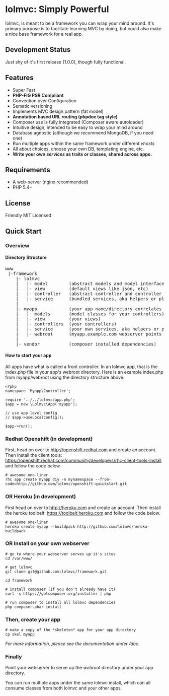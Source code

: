 # lolmvc: Simply Powerful
lolmvc, is meant to be a framework you can wrap your mind around.
It's primary purpose is to facilitate learning MVC by doing,
but could also make a nice base framework for a real app.

## Development Status
Just shy of it's first release (1.0.0), though fully functional.

## Features
 - Super Fast
 - **PHP-FIG PSR Compliant**
 - Convention over Configuration
 - Sematic versioning
 - Implements MVC design pattern (fat model)
 - **Annotation based URL routing (phpdoc tag style)**
 - Composer use is fully integrated (Composer aware autoloader)
 - Intuitive design, intended to be easy to wrap your mind around
 - Database agnostic (although we recommend MongoDB, if you need one)
 - Run multiple apps within the same framework under different *vhosts*
 - All about choices, choose your own DB, templating engine, etc.
 - **Write your own *services* as traits or classes, shared across apps.**

## Requirements 
 - A web-server (nginx recommended)
 - PHP 5.4+

## License
Friendly MIT Licensed

## Quick Start
### Overview

#### Directory Structure

<pre>
www
 |-framework
	|- lolmvc
	|	|- model		(abstract models and model interfaces)
	|	|- view			(default views like json, etc)
	|	|- controller	(abstract controller and controller interfaces)
	|	|- service		(bundled services, aka helpers or plugins)
	|
	|- myapp			(your app name/directory correlates to your app's namespace)
	|	|- models		(model classes for your controllers)
	|	|- view			(your views)
	|	|- controllers	(your controllers)
	|	|- service		(your own services, aka helpers or plugins)
	|	|- webroot		(myapp.example.com webserver points to this directory)
	|
	|- vendor			(composer installed dependencies)
</pre>

#### How to start your app
All apps have what is called a front controller. In an lolmvc app, 
that is the index.php file in your app's webroot directory. Here is
an example index.php from myapp/webroot using the directory structure above.

	<?php
	namespace 'Myapp\Controller';

	require '../../lolmvc/app.php';
	$app = new \Lolmvc\App('myapp');

	// use app level config
	// $app->useLocalConfig();

	$app->run();

### Redhat Openshift (in development)
First, head on over to <http://openshift.redhat.com> and create
an account. Then install the client tools:
<https://openshift.redhat.com/community/developers/rhc-client-tools-install>
and follow the code below.
	
	# awesome one-liner
	rhc app create myapp diy -n mynamespace --from-code=http://github.com/lolmvc/openshift-quickstart.git

### OR Heroku (in development)
First head on over to <http://heroku.com> and create an account.
Then install the heroku toolbelt: <https://toolbelt.heroku.com>
and follow the code below.

	# awesome one-liner
	heroku create myapp --buildpack http://github.com/lolmvc/heroku-buildpack

### OR Install on your own webserver
	# go to where your webserver serves up it's sites
	cd /var/www/

	# get lolmvc
	git clone git@github.com:lolmvc/framework.git

	cd framework

	# install composer (if you don't already have it)
	curl -s https://getcomposer.org/installer | php

	# run composer to install all lolmvc dependencies
	php composer.phar install

### Then, create your app
	# make a copy of the *skeleton* app for your app directory
	cp skel myapp

*For more information, please see the documentation under /doc.*

### Finally
Point your webserver to serve up the *webroot* directory under your app directory.

You can run multiple apps under the same lolmvc install, which can all consume classes from both lolmvc and your other apps.
